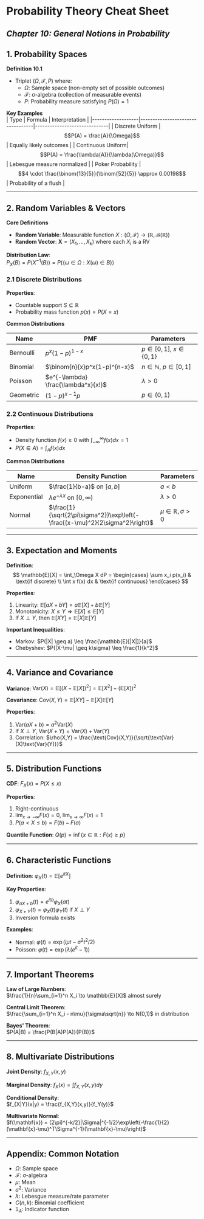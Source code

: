 # Probability Theory Cheat Sheet  
*Chapter 10: General Notions in Probability*
---
## 1. Probability Spaces  
**Definition 10.1**  
- Triplet $(\Omega, \mathcal{F}, P)$ where:  
  - $\Omega$: Sample space (non-empty set of possible outcomes)  
  - $\mathcal{F}$: σ-algebra (collection of measurable events)  
  - $P$: Probability measure satisfying $P(\Omega) = 1$  

**Key Examples**  
| Type              | Formula                          | Interpretation               |
|-------------------|----------------------------------|------------------------------|
| Discrete Uniform  | $$P(A) = \frac{A}{\Omega}$$ | Equally likely outcomes |
| Continuous Uniform| $$P(A) = \frac{\lambda(A)}{\lambda(\Omega)}$$ | Lebesgue measure normalized |
| Poker Probability | $$4 \cdot \frac{\binom{13}{5}}{\binom{52}{5}} \approx 0.00198$$ | Probability of a flush |

---
## 2. Random Variables & Vectors  
**Core Definitions**  
- **Random Variable**: Measurable function $X: (\Omega, \mathcal{F}) \to (\mathbb{R}, \mathcal{B}(\mathbb{R}))$  
- **Random Vector**: $\mathbf{X} = (X_1,...,X_k)$ where each $X_i$ is a RV  

**Distribution Law**:  
$P_X(B) = P(X^{-1}(B)) = P(\{\omega \in \Omega: X(\omega) \in B\})$  

### 2.1 Discrete Distributions  
**Properties**:  
- Countable support $S \subseteq \mathbb{R}$  
- Probability mass function $p(x) = P(X = x)$  

**Common Distributions**  

| Name       | PMF                     | Parameters          |
|------------|-------------------------|---------------------|
| Bernoulli  | $p^x(1-p)^{1-x}$        | $p \in [0,1]$, $x \in \{0,1\}$|
| Binomial   | $\binom{n}{x}p^x(1-p)^{n-x}$ | $n \in \mathbb{N}$, $p \in [0,1]$ |
| Poisson    | $e^{-\lambda} \frac{\lambda^x}{x!}$ | $\lambda > 0$ |
| Geometric  | $(1-p)^{x-1}p$          | $p \in (0,1)$ |

### 2.2 Continuous Distributions  
**Properties**:  
- Density function $f(x) \geq 0$ with $\int_{-\infty}^{\infty} f(x)dx = 1$  
- $P(X \in A) = \int_A f(x)dx$  

**Common Distributions**  

| Name        | Density Function                 | Parameters      |
|-------------|----------------------------------|-----------------|
| Uniform     | $\frac{1}{b-a}$ on $[a,b]$       | $a < b$         |
| Exponential | $\lambda e^{-\lambda x}$ on $[0,\infty)$ | $\lambda > 0$ |
| Normal      | $\frac{1}{\sqrt{2\pi\sigma^2}}\exp\left(-\frac{(x-\mu)^2}{2\sigma^2}\right)$ | $\mu \in \mathbb{R}, \sigma > 0$ |

---
## 3. Expectation and Moments  
**Definition**:  
$$
\mathbb{E}[X] = \int_\Omega X dP = 
\begin{cases} 
\sum x_i p(x_i) & \text{if discrete} \\ 
\int x f(x) dx & \text{if continuous} 
\end{cases}
$$

**Properties**:  
1. Linearity: $\mathbb{E}[aX + bY] = a\mathbb{E}[X] + b\mathbb{E}[Y]$  
2. Monotonicity: $X \leq Y \Rightarrow \mathbb{E}[X] \leq \mathbb{E}[Y]$  
3. If $X \perp Y$, then $\mathbb{E}[XY] = \mathbb{E}[X]\mathbb{E}[Y]$  

**Important Inequalities**:  
- Markov: $P(|X| \geq a) \leq \frac{\mathbb{E}[|X|]}{a}$  
- Chebyshev: $P(|X-\mu| \geq k\sigma) \leq \frac{1}{k^2}$  

---
## 4. Variance and Covariance  
**Variance**: $\text{Var}(X) = \mathbb{E}[(X - \mathbb{E}[X])^2] = \mathbb{E}[X^2] - (\mathbb{E}[X])^2$  

**Covariance**: $\text{Cov}(X,Y) = \mathbb{E}[XY] - \mathbb{E}[X]\mathbb{E}[Y]$  

**Properties**:  
1. $\text{Var}(aX + b) = a^2\text{Var}(X)$  
2. If $X \perp Y$, $\text{Var}(X+Y) = \text{Var}(X) + \text{Var}(Y)$  
3. Correlation: $\rho(X,Y) = \frac{\text{Cov}(X,Y)}{\sqrt{\text{Var}(X)\text{Var}(Y)}}$  

---
## 5. Distribution Functions  
**CDF**: $F_X(x) = P(X \leq x)$  

**Properties**:  
1. Right-continuous  
2. $\lim_{x\to -\infty} F(x) = 0$, $\lim_{x\to\infty} F(x) = 1$  
3. $P(a < X \leq b) = F(b) - F(a)$  

**Quantile Function**: $Q(p) = \inf\{x \in \mathbb{R}: F(x) \geq p\}$  

---
## 6. Characteristic Functions  
**Definition**: $\varphi_X(t) = \mathbb{E}[e^{itX}]$  

**Key Properties**:  
1. $\varphi_{aX+b}(t) = e^{itb}\varphi_X(at)$  
2. $\varphi_{X+Y}(t) = \varphi_X(t)\varphi_Y(t)$ if $X \perp Y$  
3. Inversion formula exists  

**Examples**:  
- Normal: $\varphi(t) = \exp(i\mu t - \sigma^2 t^2/2)$  
- Poisson: $\varphi(t) = \exp(\lambda(e^{it} - 1))$  

---
## 7. Important Theorems  
**Law of Large Numbers**:  
$\frac{1}{n}\sum_{i=1}^n X_i \to \mathbb{E}[X]$ almost surely  

**Central Limit Theorem**:  
$\frac{\sum_{i=1}^n X_i - n\mu}{\sigma\sqrt{n}} \to N(0,1)$ in distribution  

**Bayes' Theorem**:  
$P(A|B) = \frac{P(B|A)P(A)}{P(B)}$  

---
## 8. Multivariate Distributions  
**Joint Density**: $f_{X,Y}(x,y)$  

**Marginal Density**: $f_X(x) = \int f_{X,Y}(x,y) dy$  

**Conditional Density**:  
$f_{X|Y}(x|y) = \frac{f_{X,Y}(x,y)}{f_Y(y)}$  

**Multivariate Normal**:  
$f(\mathbf{x}) = (2\pi)^{-k/2}|\Sigma|^{-1/2}\exp\left(-\frac{1}{2}(\mathbf{x}-\mu)^T\Sigma^{-1}(\mathbf{x}-\mu)\right)$  

---
## Appendix: Common Notation  
- $\Omega$: Sample space  
- $\mathcal{F}$: σ-algebra  
- $\mu$: Mean  
- $\sigma^2$: Variance  
- $\lambda$: Lebesgue measure/rate parameter  
- $C(n,k)$: Binomial coefficient  
- $\mathbb{1}_A$: Indicator function